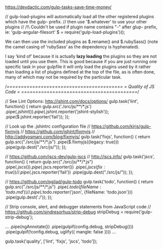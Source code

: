 https://devdactic.com/gulp-tasks-save-time-money/

// gulp-load-plugins will automatically load all the other registered plugins which have the gulp- prefix.
// then use '$.whatever' to use your other plugins
// /!\ Couldn't be used if plugin name contains "-" after glup- prefix, ie: 'gulp-angular-filesort'
$ = require('gulp-load-plugins')();

We can then use the included plugins as $.rename() and $.rubySass() (note the camel casing of ‘rubySass’ as the dependency is hyphenated).

I say ‘kind of’ because it is actually **lazy loading** the plugins so they are not loaded until you use them. This is good because if you are just running one specific task in your gulpfile it will only load the plugins used by it rather than loading a list of plugins defined at the top of the file, as is often done, many of which may not be required by the particular task.



/*=========================================
=           Quality of JS Code            =
=========================================*/

// See Lint Options: http://jshint.com/docs/options/
gulp.task('lint', function() {
	return gulp.src('./src/js/**/*.js')
	.pipe($.jshint())
	.pipe($.jshint.reporter('jshint-stylish'));
  .pipe($.jshint.reporter('fail'));
});

// Look up the .jshintrc configuration file
// https://github.com/kirjs/gulp-fixmyjs
// https://github.com/jshint/fixmyjs
// http://addyosmani.com/blog/fixmyjs/
gulp.task('fixjs', function() {
	return gulp.src("./src/js/**/*.js")
	.pipe($.fixmyjs({legacy: true}))
	.pipe(gulp.dest("./src/js/"));
});

// https://github.com/jscs-dev/gulp-jscs
// http://jscs.info/
gulp.task('jscs', function() {
	return gulp.src("./src/js/**/*.js")
	.pipe($.jscs())
	.pipe($.jscs.reporter())
	.pipe($.jscs({fix: true}))
	//.pipe($.jscs.reporter('fail'))
	.pipe(gulp.dest("./src/js/"));
});

// https://github.com/pgilad/gulp-todo
gulp.task('todo', function() {
	return gulp.src("./src/js/**/*.js")
	.pipe($.todo({ fileName: 'todo.md' }))
	//.pipe($.todo.reporter('json', {fileName: 'todo.json'}))
	.pipe(gulp.dest('./'));
});

// Strip console, alert, and debugger statements from JavaScript code
// https://github.com/sindresorhus/strip-debug
stripDebug = require('gulp-strip-debug');

...
	.pipe(ngAnnotate())
	.pipe(gulpif(config.debug, stripDebug()))
	.pipe(gulpif(!config.debug, uglify({ mangle: false })))
...


gulp.task('quality', ['lint', 'fixjs', 'jscs', 'todo']);
